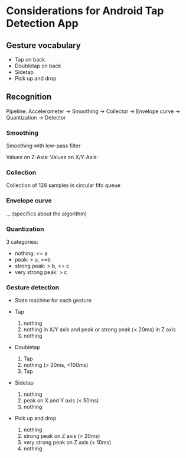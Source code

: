 # Considerations for Android Tap Detection App

## Gesture vocabulary

- Tap on back
- Doubletap on back
- Sidetap
- Pick up and drop

## Recognition

Pipeline: Accelerometer -> Smoothing -> Collector -> Envelope curve -> Quantization -> Detector

### Smoothing

Smoothing with low-pass filter

Values on Z-Axis:
Values on X/Y-Axis:

### Collection

Collection of 128 samples in circular fifo queue

### Envelope curve

... (specifics about the algorithm)

### Quantization

3 categories:

- nothing: <= a
- peak: > a, <=b
- strong peak: > b, <= c
- very strong peak: > c

### Gesture detection

* State machine for each gesture

* Tap
    1. nothing
    2. nothing in X/Y axis and peak or strong peak (< 20ms) in Z axis
    3. nothing
* Doubletap
    1. Tap
    2. nothing (> 20ms, <100ms)
    3. Tap
* Sidetap
    1. nothing
    2. peak on X and Y axis (< 50ms)
    3. nothing
* Pick up and drop
    1. nothing
    2. strong peak on Z axis (> 20ms)
    3. very strong peak on Z axis (< 10ms)
    4. nothing

